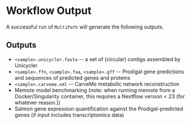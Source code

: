Workflow Output
===============

A successful run of `MultiPath` will generate the following outputs.

## Outputs

* `<sample>.unicycler.fasta` -- a set of (circular) contigs assembled by Unicycler
* `<sample>.ffn`, `<sample>.faa`, `<sample>.gff`  -- Prodigal gene predictions and sequences of predicted genes and proteins 
* `<sample>.carveme.xml` -- CarveMe metabolic network reconstruction
* Memote model benchmarking (note: when running memote from a Docker/Singularity container, this requires a Nextflow version < 23 (for whatever reason.))
* Salmon gene expression quantification against the Prodigal-predicted genes (if input includes transcriptomics data)

